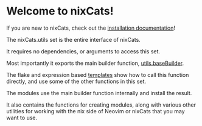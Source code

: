 # Welcome to nixCats!

If you are new to nixCats, check out the [installation documentation](./nixCats_installation.html)!

The nixCats.utils set is the entire interface of nixCats.

It requires no dependencies, or arguments to access this set.

Most importantly it exports the main builder function, [utils.baseBuilder](#function-library-nixCats.utils.baseBuilder).

The flake and expression based [templates](./nixCats_templates.html) show how to call this function directly, and use some of the other functions in this set.

The modules use the main builder function internally and install the result.

It also contains the functions for creating modules,
along with various other utilities for working with the nix side of Neovim or nixCats that you may want to use.
